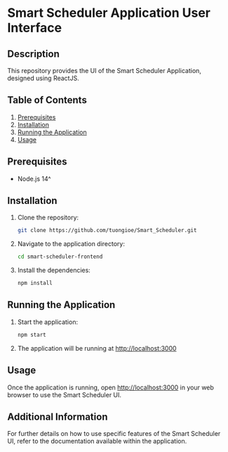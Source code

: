 # Smart Scheduler Application User Interface

## Description
This repository provides the UI of the Smart Scheduler Application, designed using ReactJS.

## Table of Contents
1. [Prerequisites](#prerequisites)
2. [Installation](#installation)
3. [Running the Application](#running-the-application)
4. [Usage](#usage)

## Prerequisites
- Node.js 14^

## Installation
1. Clone the repository:
    ```sh
    git clone https://github.com/tuongioe/Smart_Scheduler.git
    ```
2. Navigate to the application directory:
    ```sh
    cd smart-scheduler-frontend
    ```
3. Install the dependencies:
    ```sh
    npm install
    ```

## Running the Application
1. Start the application:
    ```sh
    npm start
    ```
2. The application will be running at [http://localhost:3000](http://localhost:3000)

## Usage
Once the application is running, open [http://localhost:3000](http://localhost:3000) in your web browser to use the Smart Scheduler UI.

## Additional Information
For further details on how to use specific features of the Smart Scheduler UI, refer to the documentation available within the application.